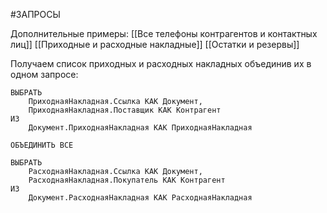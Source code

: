 #ЗАПРОСЫ

Дополнительные примеры:
[[Все телефоны контрагентов и контактных лиц]]
[[Приходные и расходные накладные]]
[[Остатки и резервы]]

Получаем список приходных и расходных накладных объединив их в одном запросе:
```bsl
ВЫБРАТЬ
	ПриходнаяНакладная.Ссылка КАК Документ,
	ПриходнаяНакладная.Поставщик КАК Контрагент
ИЗ
	Документ.ПриходнаяНакладная КАК ПриходнаяНакладная

ОБЪЕДИНИТЬ ВСЕ

ВЫБРАТЬ
	РасходнаяНакладная.Ссылка КАК Документ,
	РасходнаяНакладная.Покупатель КАК Контрагент
ИЗ
	Документ.РасходнаяНакладная КАК РасходнаяНакладная
```